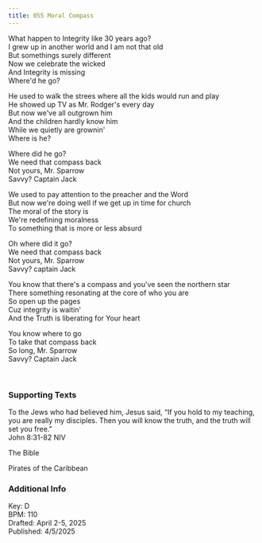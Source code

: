 ```yaml
---
title: 055 Moral Compass
---
```


What happen to Integrity like 30 years ago? \
I grew up in another world and I am not that old \
But somethings surely different \
Now we celebrate the wicked \
And Integrity is missing \
Where'd he go? 

He used to walk the strees where all the kids would run and play \
He showed up TV as Mr. Rodger's every day \
But now we've all outgrown him \
And the children hardly know him \
While we quietly are grownin' \
Where is he? 

Where did he go? \
We need that compass back \
Not yours, Mr. Sparrow \
Savvy? Captain Jack

We used to pay attention to the preacher and the Word \
But now we're doing well if we get up in time for church \
The moral of the story is \
We're redefining moralness \
To something that is more or less absurd 

Oh where did it go? \
We need that compass back \
Not yours, Mr. Sparrow \
Savvy? captain Jack

You know that there's a compass and you've seen the northern star \
There something resonating at the core of who you are \
So open up the pages \
Cuz integrity is waitin' \
And the Truth is liberating for Your heart

You know where to go \
To take that compass back \
So long, Mr. Sparrow \
Savvy? Captain Jack


<br /> 

### Supporting Texts ###

To the Jews who had believed him, Jesus said, “If you hold to my teaching, you are really my disciples. Then you will know the truth, and the truth will set you free.” \
John 8:31-82 NIV

The Bible

Pirates of the Caribbean

### Additional Info

Key: D \
BPM: 110 \
Drafted: April 2-5, 2025 \
Published: 4/5/2025
